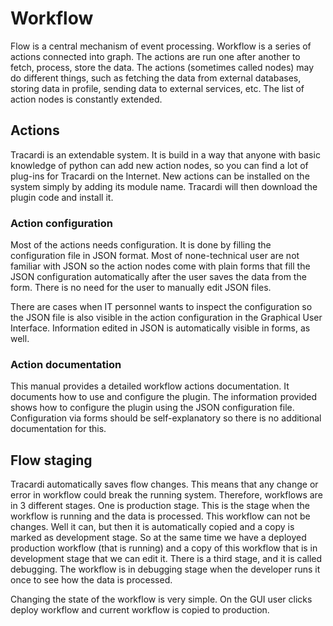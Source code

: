 # Workflow

Flow is a central mechanism of event processing. Workflow is a series of actions connected into graph. The actions are
run one after another to fetch, process, store the data. The actions (sometimes called nodes) may do different things,
such as fetching the data from external databases, storing data in profile, sending data to external services, etc. The
list of action nodes is constantly extended.

## Actions

Tracardi is an extendable system. It is build in a way that anyone with basic knowledge of python can add new action
nodes, so you can find a lot of plug-ins for Tracardi on the Internet. New actions can be installed on the system simply
by adding its module name. Tracardi will then download the plugin code and install it.

### Action configuration

Most of the actions needs configuration. It is done by filling the configuration file in JSON format. Most of
none-technical user are not familiar with JSON so the action nodes come with plain forms that fill the JSON
configuration automatically after the user saves the data from the form. There is no need for the user to manually edit
JSON files.

There are cases when IT personnel wants to inspect the configuration so the JSON file is also visible in the action
configuration in the Graphical User Interface. Information edited in JSON is automatically visible in forms, as well.

### Action documentation

This manual provides a detailed workflow actions documentation. It documents how to use and configure the plugin. The
information provided shows how to configure the plugin using the JSON configuration file. Configuration via forms should
be self-explanatory so there is no additional documentation for this.

## Flow staging

Tracardi automatically saves flow changes. This means that any change or error in workflow could break the running
system. Therefore, workflows are in 3 different stages. One is production stage. This is the stage when the workflow is
running and the data is processed. This workflow can not be changes. Well it can, but then it is automatically copied
and a copy is marked as development stage. So at the same time we have a deployed production workflow (that is running)
and a copy of this workflow that is in development stage that we can edit it. There is a third stage, and it is called
debugging. The workflow is in debugging stage when the developer runs it once to see how the data is processed. 

Changing the state of the workflow is very simple. On the GUI user clicks deploy workflow and current workflow is copied 
to production.




